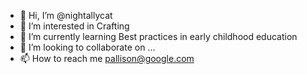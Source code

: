 - 👋 Hi, I’m @nightallycat
- 👀 I’m interested in Crafting
- 🌱 I’m currently learning Best practices in early childhood education
- 💞️ I’m looking to collaborate on ...
- 📫 How to reach me pallison@google.com

<!---
nightallycat/nightallycat is a ✨ special ✨ repository because its `README.md` (this file) appears on your GitHub profile.
You can click the Preview link to take a look at your changes.
--->
